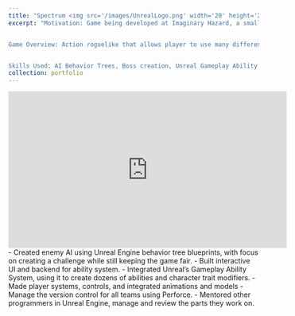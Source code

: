 ```yaml
---
title: "Spectrum <img src='/images/UnrealLogo.png' width='20' height='20'/>"
excerpt: "Motivation: Game being developed at Imaginary Hazard, a small indie studio at Harvard where I am the lead programmer.  


Game Overview: Action roguelike that allows player to use many different variations of weapons, movement, and utility abilities along with a variety of customizable ability modifiers.


Skills Used: AI Behavior Trees, Boss creation, Unreal Gameplay Ability System, Dynamic UI with intricate functionality, Integrating programming and animation, Managing Perforce version control.<br/><img src='/files/Spectrum_GIF.gif' width='560' height='315'>.<br/><img src='/files/SpectrumAbility_GIF.gif' width='560' height='315'>"
collection: portfolio
---
```

<iframe width="560" height="315" src="https://www.youtube.com/embed/WhF9YvUTW8o?autoplay=1" frameborder="0" allowfullscreen></iframe>
- Created enemy AI using Unreal Engine behavior tree blueprints, with focus on creating a challenge while still keeping the game fair.
- Built interactive UI and backend for ability system.
- Integrated Unreal’s Gameplay Ability System, using it to create dozens of abilities and character trait modifiers.
- Made player systems, controls, and integrated animations and models
- Manage the version control for all teams using Perforce.
- Mentored other programmers in Unreal Engine, manage and review the parts they work on.
